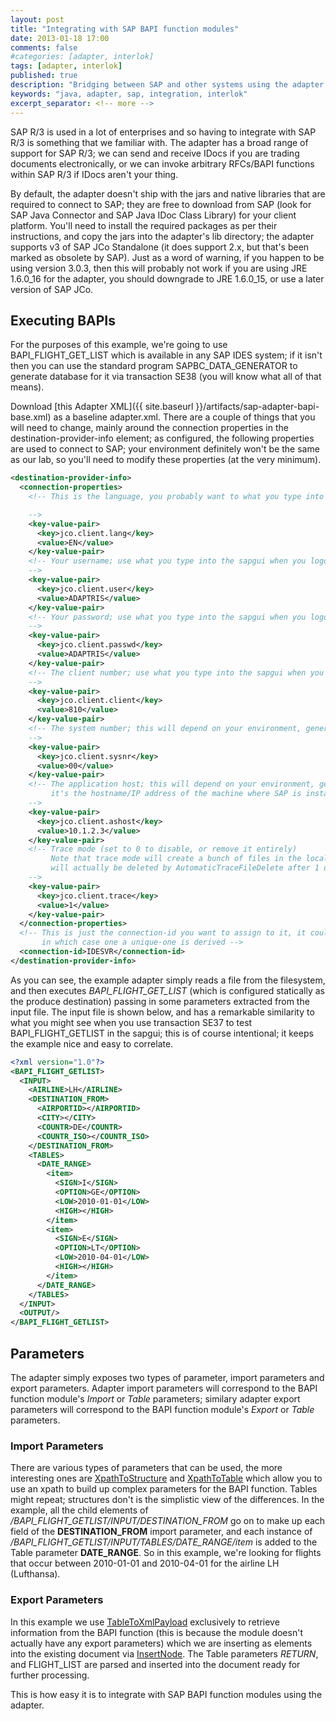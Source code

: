 ```yaml
---
layout: post
title: "Integrating with SAP BAPI function modules"
date: 2013-01-18 17:00
comments: false
#categories: [adapter, interlok]
tags: [adapter, interlok]
published: true
description: "Bridging between SAP and other systems using the adapter framework; Part 1"
keywords: "java, adapter, sap, integration, interlok"
excerpt_separator: <!-- more -->
---
```


SAP R/3 is used in a lot of enterprises and so having to integrate with SAP R/3 is something that we familiar with. The adapter has a broad range of support for SAP R/3; we can send and receive IDocs if you are trading documents electronically, or we can invoke arbitrary RFCs/BAPI functions within SAP R/3 if IDocs aren't your thing.

<!-- more -->

By default, the adapter doesn't ship with the jars and native libraries that are required to connect to SAP; they are free to download from SAP (look for SAP Java Connector and SAP Java IDoc Class Library) for your client platform. You'll need to install the required packages as per their instructions, and copy the jars into the adapter's lib directory; the adapter supports v3 of SAP JCo Standalone (it does support 2.x, but that's been marked as obsolete by SAP). Just as a word of warning, if you happen to be using version 3.0.3, then this will probably not work if you are using JRE 1.6.0_16 for the adapter, you should downgrade to JRE 1.6.0_15, or use a later version of SAP JCo.

## Executing BAPIs ##

For the purposes of this example, we're going to use BAPI_FLIGHT_GET_LIST which is available in any SAP IDES system; if it isn't then you can use the standard program SAPBC_DATA_GENERATOR to generate database for it via transaction SE38 (you will know what all of that means).

Download [this Adapter XML]({{ site.baseurl }}/artifacts/sap-adapter-bapi-base.xml) as a baseline adapter.xml. There are a couple of things that you will need to change, mainly around the connection properties in the destination-provider-info element; as configured, the following properties are used to connect to SAP; your environment definitely won't be the same as our lab, so you'll need to modify these properties (at the very minimum).

```xml
<destination-provider-info>
  <connection-properties>
    <!-- This is the language, you probably want to what you type into the sapgui when you logon

    -->
    <key-value-pair>
      <key>jco.client.lang</key>
      <value>EN</value>
    </key-value-pair>
    <!-- Your username; use what you type into the sapgui when you logon
    -->
    <key-value-pair>
      <key>jco.client.user</key>
      <value>ADAPTRIS</value>
    </key-value-pair>
    <!-- Your password; use what you type into the sapgui when you logon
    -->
    <key-value-pair>
      <key>jco.client.passwd</key>
      <value>ADAPTRIS</value>
    </key-value-pair>
    <!-- The client number; use what you type into the sapgui when you logon
    -->
    <key-value-pair>
      <key>jco.client.client</key>
      <value>810</value>
    </key-value-pair>
    <!-- The system number; this will depend on your environment, generally it's 00
    -->
    <key-value-pair>
      <key>jco.client.sysnr</key>
      <value>00</value>
    </key-value-pair>
    <!-- The application host; this will depend on your environment, generally
         it's the hostname/IP address of the machine where SAP is installed.
    -->
    <key-value-pair>
      <key>jco.client.ashost</key>
      <value>10.1.2.3</value>
    </key-value-pair>
    <!-- Trace mode (set to 0 to disable, or remove it entirely)
         Note that trace mode will create a bunch of files in the local directory which
         will actually be deleted by AutomaticTraceFileDelete after 1 day.
    -->
    <key-value-pair>
      <key>jco.client.trace</key>
      <value>1</value>
    </key-value-pair>
  </connection-properties>
  <!-- This is just the connection-id you want to assign to it, it could be omitted entirely,
       in which case one a unique-one is derived -->
  <connection-id>IDESVR</connection-id>
</destination-provider-info>
```

As you can see, the example adapter simply reads a file from the filesystem, and then executes *BAPI_FLIGHT_GET_LIST* (which is configured statically as the produce destination) passing in some parameters extracted from the input file. The input file is shown below, and has a remarkable similarity to what you might see when you use transaction SE37 to test BAPI_FLIGHT_GETLIST in the sapgui; this is of course intentional; it keeps the example nice and easy to correlate.

```xml
<?xml version="1.0"?>
<BAPI_FLIGHT_GETLIST>
  <INPUT>
    <AIRLINE>LH</AIRLINE>
    <DESTINATION_FROM>
      <AIRPORTID></AIRPORTID>
      <CITY></CITY>
      <COUNTR>DE</COUNTR>
      <COUNTR_ISO></COUNTR_ISO>
    </DESTINATION_FROM>
    <TABLES>
      <DATE_RANGE>
        <item>
          <SIGN>I</SIGN>
          <OPTION>GE</OPTION>
          <LOW>2010-01-01</LOW>
          <HIGH></HIGH>
        </item>
        <item>
          <SIGN>E</SIGN>
          <OPTION>LT</OPTION>
          <LOW>2010-04-01</LOW>
          <HIGH></HIGH>
        </item>
      </DATE_RANGE>
    </TABLES>
  </INPUT>
  <OUTPUT/>
</BAPI_FLIGHT_GETLIST>
```

## Parameters ##

The adapter simply exposes two types of parameter, import parameters and export parameters. Adapter import parameters will correspond to the BAPI function module's _Import_ or _Table_ parameters; similary adapter export parameters will correspond to the BAPI function module's _Export_ or _Table_ parameters.

### Import Parameters ###

There are various types of parameters that can be used, the more interesting ones are [XpathToStructure][] and [XpathToTable][] which allow you to use an xpath to build up complex parameters for the BAPI function. Tables might repeat; structures don't is the simplistic view of the differences. In the example, all the child elements of */BAPI_FLIGHT_GETLIST/INPUT/DESTINATION_FROM* go on to make up each field of the **DESTINATION_FROM** import parameter, and each instance of */BAPI_FLIGHT_GETLIST/INPUT/TABLES/DATE_RANGE/item* is added to the Table parameter **DATE_RANGE**. So in this example, we're looking for flights that occur between 2010-01-01 and 2010-04-01 for the airline LH (Lufthansa).


### Export Parameters ###

In this example we use [TableToXmlPayload][] exclusively to retrieve information from the BAPI function (this is because the module doesn't actually have any export parameters) which we are inserting as elements into the existing document via [InsertNode][]. The Table parameters _RETURN_, and FLIGHT_LIST are parsed and inserted into the document ready for further processing.

This is how easy it is to integrate with SAP BAPI function modules using the adapter.


[XpathToStructure]: http://development.adaptris.net/javadocs/v2-snapshot/com/adaptris/core/sap/jco3/rfc/params/XpathToStructure.html
[XpathToTable]: http://development.adaptris.net/javadocs/v2-snapshot/com/adaptris/core/sap/jco3/rfc/params/XpathToTable.html
[TableToXmlPayload]: http://development.adaptris.net/javadocs/v2-snapshot/com/adaptris/core/sap/jco3/rfc/params/TableToXmlPayload.html
[InsertNode]: http://development.adaptris.net/javadocs/v2-snapshot/com/adaptris/util/text/xml/InsertNode.html


